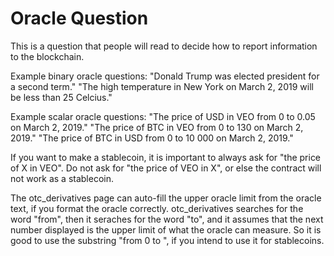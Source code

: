 Oracle Question
==========

This is a question that people will read to decide how to report information to the blockchain.

Example binary oracle questions:
"Donald Trump was elected president for a second term."
"The high temperature in New York on March 2, 2019 will be less than 25 Celcius."

Example scalar oracle questions:
"The price of USD in VEO from 0 to 0.05 on March 2, 2019."
"The price of BTC in VEO from 0 to 130 on March 2, 2019."
"The price of BTC in USD from 0 to 10 000 on March 2, 2019."

If you want to make a stablecoin, it is important to always ask for "the price of X in VEO". Do not ask for "the price of VEO in X", or else the contract will not work as a stablecoin.

The otc_derivatives page can auto-fill the upper oracle limit from the oracle text, if you format the oracle correctly.
otc_derivatives searches for the word "from", then it seraches for the word "to", and it assumes that the next number displayed is the upper limit of what the oracle can measure.
So it is good to use the substring "from 0 to ", if you intend to use it for stablecoins.